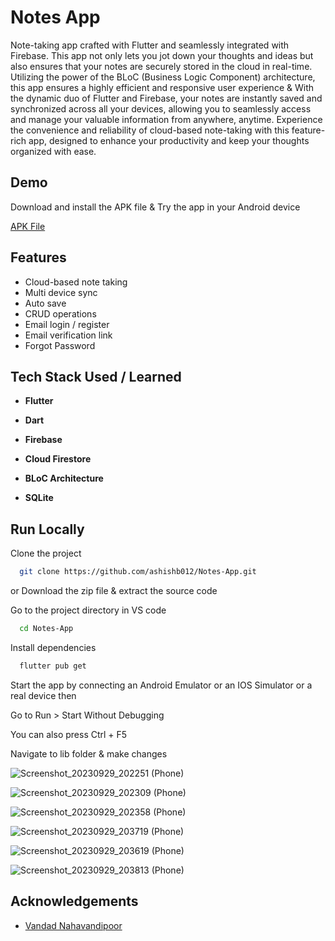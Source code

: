 # Notes App

Note-taking app crafted with Flutter and seamlessly integrated with Firebase. This app not only lets you jot down your thoughts and ideas but also ensures that your notes are securely stored in the cloud in real-time. Utilizing the power of the BLoC (Business Logic Component) architecture, this app ensures a highly efficient and responsive user experience & With the dynamic duo of Flutter and Firebase, your notes are instantly saved and synchronized across all your devices, allowing you to seamlessly access and manage your valuable information from anywhere, anytime. Experience the convenience and reliability of cloud-based note-taking with this feature-rich app, designed to enhance your productivity and keep your thoughts organized with ease.

## Demo

Download and install the APK file & Try the app in your Android device

[APK File](https://drive.google.com/file/d/1CnrcHvktecyZR3IfxYe2SEmhoblk9QP7/view?usp=drive_link)

## Features

- Cloud-based note taking
- Multi device sync
- Auto save
- CRUD operations
- Email login / register
- Email verification link
- Forgot Password

## Tech Stack Used / Learned

- **Flutter**

- **Dart**

- **Firebase**

- **Cloud Firestore**

- **BLoC Architecture**

- **SQLite**

## Run Locally

Clone the project

```bash
  git clone https://github.com/ashishb012/Notes-App.git
```

or Download the zip file & extract the source code

Go to the project directory in VS code

```bash
  cd Notes-App
```

Install dependencies

```bash
  flutter pub get
```

Start the app by connecting an Android Emulator or an IOS Simulator or a real device then

Go to Run > Start Without Debugging

You can also press Ctrl + F5

Navigate to lib folder & make changes

![Screenshot_20230929_202251 (Phone)](https://github.com/ashishb012/Notes-App/assets/106541158/44aca9aa-8c9d-4ec2-bab8-e095fb6efca6)

![Screenshot_20230929_202309 (Phone)](https://github.com/ashishb012/Notes-App/assets/106541158/250a3a39-84b4-47e3-aed5-784494aa4401)

![Screenshot_20230929_202358 (Phone)](https://github.com/ashishb012/Notes-App/assets/106541158/10820cdf-c8b6-4a9b-b08d-676ea90e05d5)

![Screenshot_20230929_203719 (Phone)](https://github.com/ashishb012/Notes-App/assets/106541158/1c27b044-3d04-4f4a-b414-a71ba4729d1d)

![Screenshot_20230929_203619 (Phone)](https://github.com/ashishb012/Notes-App/assets/106541158/6537718b-305e-4ed5-820d-99543d3f6d5f)

![Screenshot_20230929_203813 (Phone)](https://github.com/ashishb012/Notes-App/assets/106541158/8b9b80d1-6962-4676-97ee-8bab443e7582)

## Acknowledgements

- [Vandad Nahavandipoor](https://www.youtube.com/@VandadNP)
